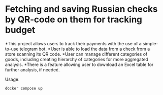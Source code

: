 # Fetching and saving Russian checks by QR-code on them for tracking budget

*This project allows users to track their payments with the use of a simple-to-use telegram bot.
*User is able to load the data from a check from a store scanning its QR code.
*User can manage different categories of goods, including creating hierarchy of categories for more aggregated analysis.
*There is a feature allowing user to download an Excel table for further analysis, if needed.

Usage:
```
docker compose up
```
